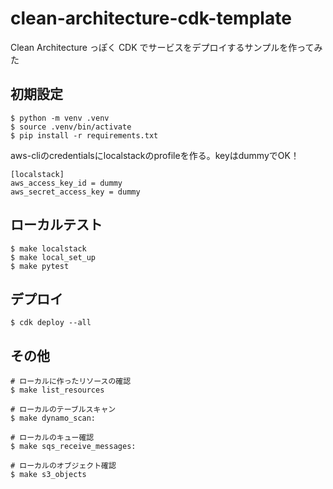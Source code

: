 # clean-architecture-cdk-template

Clean Architecture っぽく CDK でサービスをデプロイするサンプルを作ってみた

## 初期設定

```
$ python -m venv .venv
$ source .venv/bin/activate
$ pip install -r requirements.txt
```

aws-cliのcredentialsにlocalstackのprofileを作る。keyはdummyでOK！
```
[localstack]
aws_access_key_id = dummy
aws_secret_access_key = dummy
```

## ローカルテスト

```
$ make localstack
$ make local_set_up
$ make pytest
```

## デプロイ

```
$ cdk deploy --all
```

## その他

```
# ローカルに作ったリソースの確認
$ make list_resources

# ローカルのテーブルスキャン
$ make dynamo_scan:

# ローカルのキュー確認
$ make sqs_receive_messages:

# ローカルのオブジェクト確認
$ make s3_objects
```

